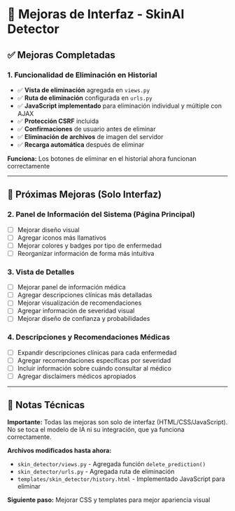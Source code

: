 # 🎨 Mejoras de Interfaz - SkinAI Detector

## ✅ Mejoras Completadas

### 1. Funcionalidad de Eliminación en Historial
- ✅ **Vista de eliminación** agregada en `views.py`
- ✅ **Ruta de eliminación** configurada en `urls.py` 
- ✅ **JavaScript implementado** para eliminación individual y múltiple con AJAX
- ✅ **Protección CSRF** incluida
- ✅ **Confirmaciones** de usuario antes de eliminar
- ✅ **Eliminación de archivos** de imagen del servidor
- ✅ **Recarga automática** después de eliminar

**Funciona:** Los botones de eliminar en el historial ahora funcionan correctamente

---

## 🚀 Próximas Mejoras (Solo Interfaz)

### 2. Panel de Información del Sistema (Página Principal)
- [ ] Mejorar diseño visual
- [ ] Agregar iconos más llamativos
- [ ] Mejorar colores y badges por tipo de enfermedad
- [ ] Reorganizar información de forma más intuitiva

### 3. Vista de Detalles
- [ ] Mejorar panel de información médica
- [ ] Agregar descripciones clínicas más detalladas
- [ ] Mejorar visualización de recomendaciones
- [ ] Agregar información de severidad visual
- [ ] Mejorar diseño de confianza y probabilidades

### 4. Descripciones y Recomendaciones Médicas
- [ ] Expandir descripciones clínicas para cada enfermedad
- [ ] Agregar recomendaciones específicas por severidad
- [ ] Incluir información sobre cuándo consultar al médico
- [ ] Agregar disclaimers médicos apropiados

---

## 📝 Notas Técnicas

**Importante:** Todas las mejoras son solo de interfaz (HTML/CSS/JavaScript). 
No se toca el modelo de IA ni su integración, que ya funciona correctamente.

**Archivos modificados hasta ahora:**
- `skin_detector/views.py` - Agregada función `delete_prediction()`
- `skin_detector/urls.py` - Agregada ruta de eliminación
- `templates/skin_detector/history.html` - Implementado JavaScript para eliminar

**Siguiente paso:** Mejorar CSS y templates para mejor apariencia visual
